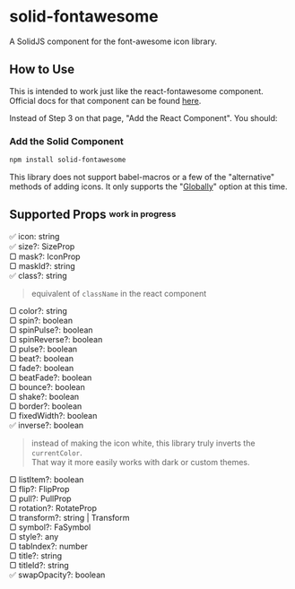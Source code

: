 # solid-fontawesome

A SolidJS component for the font-awesome icon library.

## How to Use

This is intended to work just like the react-fontawesome component.  
Official docs for that component can be found [here](https://fontawesome.com/v6/docs/web/use-with/react/).

Instead of Step 3 on that page, "Add the React Component". You should:

### Add the Solid Component

```bash
npm install solid-fontawesome
```

This library does not support babel-macros or a few of the "alternative" methods of adding icons. It only supports the "[Globally](https://fontawesome.com/v6/docs/web/use-with/react/add-icons#add-icons-globally)" option at this time.

## Supported Props <sup><sub>work in progress</sub></sup>

✅ icon: string  
✅ size?: SizeProp  
▢ mask?: IconProp  
▢ maskId?: string  
✅ class?: string  
> equivalent of `className` in the react component  
>   
▢ color?: string  
▢ spin?: boolean  
▢ spinPulse?: boolean  
▢ spinReverse?: boolean  
▢ pulse?: boolean  
▢ beat?: boolean  
▢ fade?: boolean  
▢ beatFade?: boolean  
▢ bounce?: boolean  
▢ shake?: boolean  
▢ border?: boolean  
▢ fixedWidth?: boolean  
✅ inverse?: boolean  
> instead of making the icon white, this library truly inverts the `currentColor`.  
> That way it more easily works with dark or custom themes.  

▢ listItem?: boolean  
▢ flip?: FlipProp  
▢ pull?: PullProp  
▢ rotation?: RotateProp  
▢ transform?: string | Transform  
▢ symbol?: FaSymbol  
▢ style?: any  
▢ tabIndex?: number  
▢ title?: string  
▢ titleId?: string  
✅ swapOpacity?: boolean
